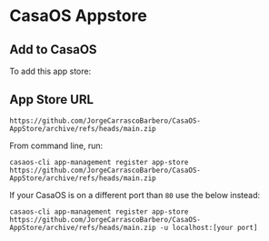 # CasaOS Appstore 

## Add to CasaOS

To add this app store:

## App Store URL

```text
https://github.com/JorgeCarrascoBarbero/CasaOS-AppStore/archive/refs/heads/main.zip
```


 From command line, run:

```shell
casaos-cli app-management register app-store https://github.com/JorgeCarrascoBarbero/CasaOS-AppStore/archive/refs/heads/main.zip
```
If your CasaOS is on a different port than `80` use the below instead:

```shell
casaos-cli app-management register app-store https://github.com/JorgeCarrascoBarbero/CasaOS-AppStore/archive/refs/heads/main.zip -u localhost:[your port]
```
